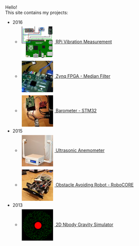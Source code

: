 Hello!  
This site contains my projects:
* 2016
  * [<img style="vertical-align: middle; margin: 5px;" src="images/thumbnails/RPi_Vibration_Measurement.png"> RPi Vibration Measurement](https://loruro.github.io/RPi_Vibration_Measurement/)
  * [<img style="vertical-align: middle; margin: 5px;" src="images/thumbnails/Zynq_FPGA_Median_Filter.jpg"> Zynq FPGA - Median Filter](https://loruro.github.io/Zynq_FPGA_Median_Filter/)
  * [<img style="vertical-align: middle; margin: 5px;" src="images/thumbnails/Barometer_STM32.jpg"> Barometer - STM32](https://loruro.github.io/Barometer_STM32/)
* 2015
  * [<img style="vertical-align: middle; margin: 5px;" src="images/thumbnails/Ultrasonic_Anemometer.jpg"> Ultrasonic Anemometer](http://loruro.github.io/Ultrasonic_Anemometer/)
  * [<img style="vertical-align: middle; margin: 5px;" src="images/thumbnails/Obstacle_Avoiding_Robot---RoboCORE.jpg"> Obstacle Avoiding Robot - RoboCORE](http://loruro.github.io/Obstacle_Avoiding_Robot---RoboCORE/)
* 2013
  * [<img style="vertical-align: middle; margin: 5px;" src="images/thumbnails/2D_Nbody_Gravity_Simulator.png"> 2D Nbody Gravity Simulator](http://loruro.github.io/2D_Nbody_Gravity_Simulator/)
